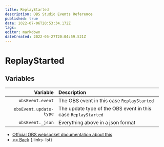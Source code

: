 ```yaml
---
title: ReplayStarted
description: OBS Studio Events Reference
published: true
date: 2022-07-06T20:53:34.172Z
tags:
editor: markdown
dateCreated: 2022-06-27T20:04:59.521Z
---
```


# ReplayStarted

## Variables

| Variable | Description |
|---------:|:------------|
| `obsEvent.event` | The OBS event in this case `ReplayStarted`
| `obsEvent.update-type` | The update type of the OBS event in this case `ReplayStarted`
| `obsEvent._json` | Everything above in a json format

* [Official OBS websocket documentation about this](https://github.com/obsproject/obs-websocket/blob/4.x-current/docs/generated/protocol.md#replaystarted)
* [<= Back](/en/Broadcasters/OBS/Events)
{.links-list}